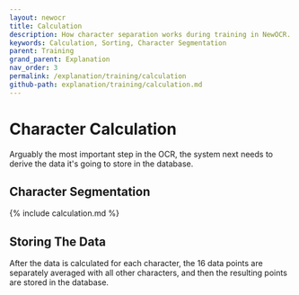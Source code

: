 ```yaml
---
layout: newocr
title: Calculation
description: How character separation works during training in NewOCR.
keywords: Calculation, Sorting, Character Segmentation
parent: Training
grand_parent: Explanation
nav_order: 3
permalink: /explanation/training/calculation
github-path: explanation/training/calculation.md
---
```


# Character Calculation

Arguably the most important step in the OCR, the system next needs to derive the data it's going to store in the database.

## Character Segmentation

{% include calculation.md %}

## Storing The Data

After the data is calculated for each character, <src data-gh="https://github.com/RubbaBoy/NewOCR/blob/7de96263853df8f63d340ecaf26284cb0d4dbb34/src/main/java/com/uddernetworks/newocr/recognition/OCRTrain.java#L180-L185">the 16 data points are separately averaged with all other characters, and then the resulting points are stored in the database.</src>

